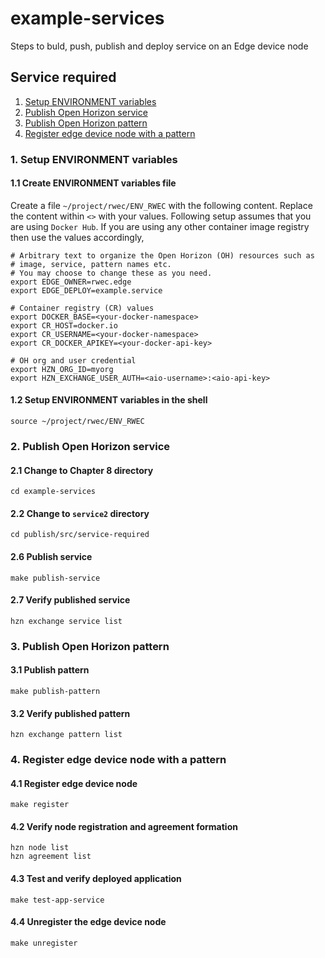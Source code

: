 # example-services

Steps to buld, push, publish and deploy service on an Edge device node

## Service required
1. [Setup ENVIRONMENT variables](#1-setup-environment-variables)
2. [Publish Open Horizon service](#2-publish-open-horizon-service) 
3. [Publish Open Horizon pattern](#3-publish-open-horizon-pattern)
4. [Register edge device node with a pattern](#4-register-edge-device-node-with-a-pattern)

### 1. Setup ENVIRONMENT variables
#### 1.1 Create ENVIRONMENT variables file
Create a file `~/project/rwec/ENV_RWEC` with the following content. 
Replace the content within `<>` with your values. 
Following setup assumes that you are using `Docker Hub`. 
If you are using any other container image registry then use the values accordingly, 

```
# Arbitrary text to organize the Open Horizon (OH) resources such as
# image, service, pattern names etc.
# You may choose to change these as you need. 
export EDGE_OWNER=rwec.edge
export EDGE_DEPLOY=example.service

# Container registry (CR) values
export DOCKER_BASE=<your-docker-namespace>
export CR_HOST=docker.io
export CR_USERNAME=<your-docker-namespace>
export CR_DOCKER_APIKEY=<your-docker-api-key>

# OH org and user credential 
export HZN_ORG_ID=myorg
export HZN_EXCHANGE_USER_AUTH=<aio-username>:<aio-api-key>
```
#### 1.2 Setup ENVIRONMENT variables in the shell 
```
source ~/project/rwec/ENV_RWEC
```

### 2. Publish Open Horizon service  
#### 2.1 Change to Chapter 8 directory
```
cd example-services
```
#### 2.2 Change to `service2` directory
```
cd publish/src/service-required
```
#### 2.6 Publish service
```
make publish-service
```
#### 2.7 Verify published service
```
hzn exchange service list
```
### 3. Publish Open Horizon pattern 
#### 3.1 Publish pattern
```
make publish-pattern 
```
#### 3.2 Verify published pattern
```
hzn exchange pattern list 
```
### 4. Register edge device node with a pattern 
#### 4.1 Register edge device node 
```
make register
```
#### 4.2 Verify node registration and agreement formation
```
hzn node list 
hzn agreement list
```
#### 4.3 Test and verify deployed application
```
make test-app-service
```
#### 4.4 Unregister the edge device node 
```
make unregister
```




